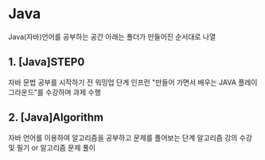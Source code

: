 # Java
Java(자바)언어를 공부하는 공간
아래는 폴더가 만들어진 순서대로 나열

## 1. [Java]STEP0
자바 문법 공부를 시작하기 전 워밍업 단계 
인프런 "만들어 가면서 배우는 JAVA 플레이그라운드"를 수강하며 과제 수행

## 2. [Java]Algorithm
자바 언어를 이용하여 알고리즘을 공부하고 문제를 풀어보는 단계
알고리즘 강의 수강 및 필기 or 알고리즘 문제 풀이
